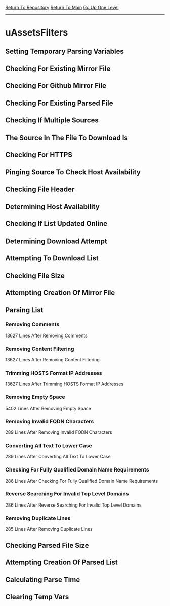 [Return To Repository](https://github.com/deathbybandaid/piholeparser/)
[Return To Main](https://github.com/deathbybandaid/piholeparser/blob/master/RecentRunLogs/Mainlog.md)
[Go Up One Level](https://github.com/deathbybandaid/piholeparser/blob/master/RecentRunLogs/TopLevelScripts/30-Processing-External-Blacklists.md)
____________________________________
# uAssetsFilters
## Setting Temporary Parsing Variables
## Checking For Existing Mirror File
## Checking For Github Mirror File
## Checking For Existing Parsed File
## Checking If Multiple Sources
## The Source In The File To Download Is
## Checking For HTTPS
## Pinging Source To Check Host Availability
## Checking File Header
## Determining Host Availability
## Checking If List Updated Online
## Determining Download Attempt
## Attempting To Download List
## Checking File Size
## Attempting Creation Of Mirror File
## Parsing List
### Removing Comments
13627 Lines After Removing Comments
### Removing Content Filtering
13627 Lines After Removing Content Filtering
### Trimming HOSTS Format IP Addresses
13627 Lines After Trimming HOSTS Format IP Addresses
### Removing Empty Space
5402 Lines After Removing Empty Space
### Removing Invalid FQDN Characters
289 Lines After Removing Invalid FQDN Characters
### Converting All Text To Lower Case
289 Lines After Converting All Text To Lower Case
### Checking For Fully Qualified Domain Name Requirements
286 Lines After Checking For Fully Qualified Domain Name Requirements
### Reverse Searching For Invalid Top Level Domains
286 Lines After Reverse Searching For Invalid Top Level Domains
### Removing Duplicate Lines
285 Lines After Removing Duplicate Lines
## Checking Parsed File Size
## Attempting Creation Of Parsed List
## Calculating Parse Time
## Clearing Temp Vars
